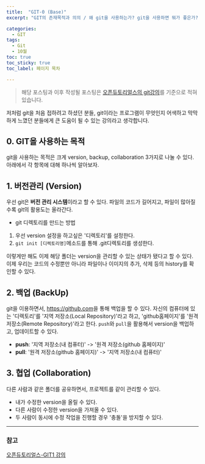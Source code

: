 ```yaml
---
title:  "GIT-0 (Base)"
excerpt: "GIT의 존재목적과 의의 / 왜 git을 사용하는가? git을 사용하면 뭐가 좋은가?"

categories:
  - GIT
tags:
  - Git
  - 10월
toc: true
toc_sticky: true
toc_label: 페이지 목차

---
```

 > 해당 포스팅과 이후 작성될 포스팅은 [오픈듀토리얼스의 git강의](https://opentutorials.org/course/3837)를 기준으로 적혀있습니다.  

저처럼 git을 처음 접하려고 하셨던 분들, git이라는 프로그램이 무엇인지 어색하고 막막하게 느꼈던 분들에게 큰 도움이 될 수 있는 강의라고 생각합니다. 

## 0. GIT을 사용하는 목적

  git을 사용하는 목적은 크게 version, backup, collaboration 3가지로 나눌 수 있다. 아래에서 각 항목에 대해 하나씩 알아보자.


## 1. 버전관리 (Version)

  우선 git은 **버전 관리 시스템**이라고 할 수 있다. 파일의 코드가 길어지고, 파일이 많아질 수록 git의 활용도는 올라간다. 

  - git 디렉토리를 만드는 방법  
  1. 우선 version 설정을 하고싶은 '디렉토리'를 설정한다. 
  2. ```git init [디렉토리명]```메소드를 통해 .git디렉토리를 생성한다. 

  이렇게만 해도 이제 해당 폴더는 version을 관리할 수 있는 상태가 됐다고 할 수 있다. 이제 우리는 코드의 수정뿐만 아니라 파일이나 이미지의 추가, 삭제 등의 history를 확인할 수 있다. 


## 2. 백업 (BackUp)

  git을 이용하면서, <https://github.com>을 통해 백업을 할 수 있다. 자신의 컴퓨터에 있는 '디렉토리'를 '지역 저장소(Local Repository)'라고 하고, 'github홈페이지'를 '원격 저장소(Remote Repository)'라고 한다. `push`와 `pull`을 활용해서 version을 백업하고, 업데이트할 수 있다.

- **push**: '지역 저장소(내 컴퓨터)'  -> '원격 저장소(github 홈페이지)'
- **pull**: '원격 저장소(github 홈페이지)' -> '지역 저장소(내 컴퓨터)'

  
## 3. 협업 (Collaboration)
  
  다른 사람과 같은 폴더를 공유하면서, 프로젝트를 같이 관리할 수 있다.

  - 내가 수정한 version을 올릴 수 있다.
  - 다른 사람이 수정한 version을 가져올 수 있다.
  - 두 사람이 동시에 수정 작업을 진행할 경우 '충돌'을 방지할 수 있다.

---


### 참고
[오픈듀토리얼스-GIT1 강의](https://opentutorials.org/course/3837)